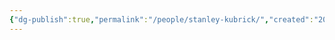 ```yaml
---
{"dg-publish":true,"permalink":"/people/stanley-kubrick/","created":"2024-01-29","updated":"2024-01-29"}
---
```


